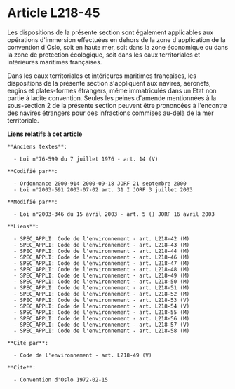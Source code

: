 # Article L218-45

Les dispositions de la présente section sont également applicables aux opérations d'immersion effectuées en dehors de la zone
d'application de la convention d'Oslo, soit en haute mer, soit dans la zone économique ou dans la zone de protection
écologique, soit dans les eaux territoriales et intérieures maritimes françaises.

Dans les eaux territoriales et intérieures maritimes françaises, les dispositions de la présente section s'appliquent aux
navires, aéronefs, engins et plates-formes étrangers, même immatriculés dans un Etat non partie à ladite convention. Seules
les peines d'amende mentionnées à la sous-section 2 de la présente section peuvent être prononcées à l'encontre des navires
étrangers pour des infractions commises au-delà de la mer territoriale.

**Liens relatifs à cet article**

	**Anciens textes**:

	  - Loi n°76-599 du 7 juillet 1976 - art. 14 (V)

	**Codifié par**:

	  - Ordonnance 2000-914 2000-09-18 JORF 21 septembre 2000
	  - Loi n°2003-591 2003-07-02 art. 31 I JORF 3 juillet 2003

	**Modifié par**:

	  - Loi n°2003-346 du 15 avril 2003 - art. 5 () JORF 16 avril 2003

	**Liens**:

	  - SPEC_APPLI: Code de l'environnement - art. L218-42 (M)
	  - SPEC_APPLI: Code de l'environnement - art. L218-43 (M)
	  - SPEC_APPLI: Code de l'environnement - art. L218-44 (M)
	  - SPEC_APPLI: Code de l'environnement - art. L218-46 (M)
	  - SPEC_APPLI: Code de l'environnement - art. L218-47 (M)
	  - SPEC_APPLI: Code de l'environnement - art. L218-48 (M)
	  - SPEC_APPLI: Code de l'environnement - art. L218-49 (M)
	  - SPEC_APPLI: Code de l'environnement - art. L218-50 (M)
	  - SPEC_APPLI: Code de l'environnement - art. L218-51 (M)
	  - SPEC_APPLI: Code de l'environnement - art. L218-52 (M)
	  - SPEC_APPLI: Code de l'environnement - art. L218-53 (V)
	  - SPEC_APPLI: Code de l'environnement - art. L218-54 (V)
	  - SPEC_APPLI: Code de l'environnement - art. L218-55 (M)
	  - SPEC_APPLI: Code de l'environnement - art. L218-56 (M)
	  - SPEC_APPLI: Code de l'environnement - art. L218-57 (V)
	  - SPEC_APPLI: Code de l'environnement - art. L218-58 (M)

	**Cité par**:

	  - Code de l'environnement - art. L218-49 (V)

	**Cite**:

	  - Convention d'Oslo 1972-02-15
